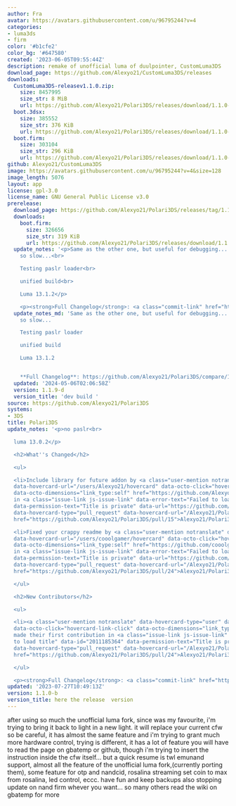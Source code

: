 ```yaml
---
author: Fra
avatar: https://avatars.githubusercontent.com/u/96795244?v=4
categories:
- luma3ds
- firm
color: '#b1cfe2'
color_bg: '#647580'
created: '2023-06-05T09:55:44Z'
description: remake of unofficial luma of duulpointer, CustomLuma3DS
download_page: https://github.com/Alexyo21/CustomLuma3DS/releases
downloads:
  CustomLuma3DS-releasev1.1.0.zip:
    size: 8457995
    size_str: 8 MiB
    url: https://github.com/Alexyo21/Polari3DS/releases/download/1.1.0-b/CustomLuma3DS-releasev1.1.0.zip
  boot.3dsx:
    size: 385552
    size_str: 376 KiB
    url: https://github.com/Alexyo21/Polari3DS/releases/download/1.1.0-b/boot.3dsx
  boot.firm:
    size: 303104
    size_str: 296 KiB
    url: https://github.com/Alexyo21/Polari3DS/releases/download/1.1.0-b/boot.firm
github: Alexyo21/CustomLuma3DS
image: https://avatars.githubusercontent.com/u/96795244?v=4&size=128
image_length: 5076
layout: app
license: gpl-3.0
license_name: GNU General Public License v3.0
prerelease:
  download_page: https://github.com/Alexyo21/Polari3DS/releases/tag/1.1.9-d
  downloads:
    boot.firm:
      size: 326656
      size_str: 319 KiB
      url: https://github.com/Alexyo21/Polari3DS/releases/download/1.1.9-d/boot.firm
  update_notes: '<p>Same as the other one, but useful for debugging... hopefully not
    so slow...<br>

    Testing paslr loader<br>

    unified build<br>

    Luma 13.1.2</p>

    <p><strong>Full Changelog</strong>: <a class="commit-link" href="https://github.com/Alexyo21/Polari3DS/compare/1.1.8-d...1.1.9-d">Alexyo21/Polari3DS@<tt>1.1.8-d...1.1.9-d</tt></a></p>'
  update_notes_md: 'Same as the other one, but useful for debugging... hopefully not
    so slow...

    Testing paslr loader

    unified build

    Luma 13.1.2


    **Full Changelog**: https://github.com/Alexyo21/Polari3DS/compare/1.1.8-d...1.1.9-d'
  updated: '2024-05-06T02:06:58Z'
  version: 1.1.9-d
  version_title: 'dev build '
source: https://github.com/Alexyo21/Polari3DS
systems:
- 3DS
title: Polari3DS
update_notes: '<p>no paslr<br>

  luma 13.0.2</p>

  <h2>What''s Changed</h2>

  <ul>

  <li>Include library for future addon by <a class="user-mention notranslate" data-hovercard-type="user"
  data-hovercard-url="/users/Alexyo21/hovercard" data-octo-click="hovercard-link-click"
  data-octo-dimensions="link_type:self" href="https://github.com/Alexyo21">@Alexyo21</a>
  in <a class="issue-link js-issue-link" data-error-text="Failed to load title" data-id="1860434783"
  data-permission-text="Title is private" data-url="https://github.com/Alexyo21/Polari3DS/issues/15"
  data-hovercard-type="pull_request" data-hovercard-url="/Alexyo21/Polari3DS/pull/15/hovercard"
  href="https://github.com/Alexyo21/Polari3DS/pull/15">Alexyo21/Polari3DS#15</a></li>

  <li>Fixed your crappy readme by <a class="user-mention notranslate" data-hovercard-type="user"
  data-hovercard-url="/users/cooolgamer/hovercard" data-octo-click="hovercard-link-click"
  data-octo-dimensions="link_type:self" href="https://github.com/cooolgamer">@cooolgamer</a>
  in <a class="issue-link js-issue-link" data-error-text="Failed to load title" data-id="2011185364"
  data-permission-text="Title is private" data-url="https://github.com/Alexyo21/Polari3DS/issues/24"
  data-hovercard-type="pull_request" data-hovercard-url="/Alexyo21/Polari3DS/pull/24/hovercard"
  href="https://github.com/Alexyo21/Polari3DS/pull/24">Alexyo21/Polari3DS#24</a></li>

  </ul>

  <h2>New Contributors</h2>

  <ul>

  <li><a class="user-mention notranslate" data-hovercard-type="user" data-hovercard-url="/users/cooolgamer/hovercard"
  data-octo-click="hovercard-link-click" data-octo-dimensions="link_type:self" href="https://github.com/cooolgamer">@cooolgamer</a>
  made their first contribution in <a class="issue-link js-issue-link" data-error-text="Failed
  to load title" data-id="2011185364" data-permission-text="Title is private" data-url="https://github.com/Alexyo21/Polari3DS/issues/24"
  data-hovercard-type="pull_request" data-hovercard-url="/Alexyo21/Polari3DS/pull/24/hovercard"
  href="https://github.com/Alexyo21/Polari3DS/pull/24">Alexyo21/Polari3DS#24</a></li>

  </ul>

  <p><strong>Full Changelog</strong>: <a class="commit-link" href="https://github.com/Alexyo21/Polari3DS/compare/logo...1.1.0-b">Alexyo21/Polari3DS@<tt>logo...1.1.0-b</tt></a></p>'
updated: '2023-07-27T10:49:13Z'
version: 1.1.0-b
version_title: here the release  version
---
```

after using so much the unofficial luma fork, since was my favourite, i'm trying to bring it back to light in a new light.
it will replace your current cfw so be careful,
it has almost the same feature and i'm trying to grant much more hardware control, trying is different, it has a lot of feature you will have to read the page on gbatemp or github, though i'm trying to insert the instruction inside the cfw itself...
but a quick resume is twl emunand support, almost all the feature of the unofficial luma fork,(currently porting them), some feature for otp and nandcid, rosalina streaming set coin to max from rosalina, led control, eccc.
have fun and keep backups also stopping update on nand firm whever you want... so many others read the wiki on gbatemp for more